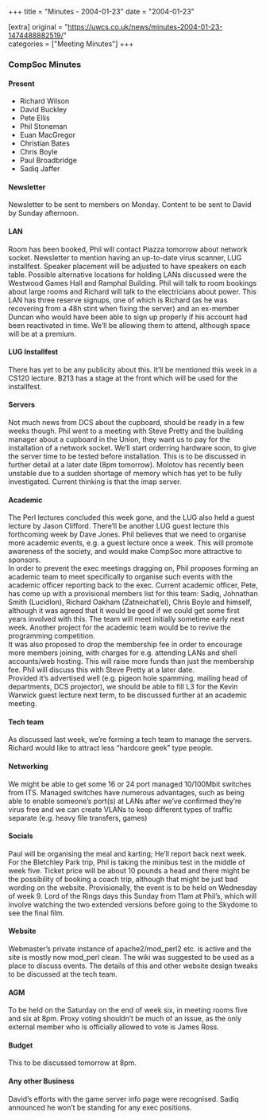 +++
title = "Minutes - 2004-01-23"
date = "2004-01-23"

[extra]
original = "https://uwcs.co.uk/news/minutes-2004-01-23-1474488882519/"    
categories = ["Meeting Minutes"]
+++

### CompSoc Minutes

#### Present

  - Richard Wilson
  - David Buckley
  - Pete Ellis
  - Phil Stoneman
  - Euan MacGregor
  - Christian Bates
  - Chris Boyle
  - Paul Broadbridge
  - Sadiq Jaffer

#### Newsletter

Newsletter to be sent to members on Monday. Content to be sent to David by Sunday afternoon.

#### LAN

Room has been booked, Phil will contact Piazza tomorrow about network socket. Newsletter to mention having an up-to-date virus scanner, LUG installfest. Speaker placement will be adjusted to have speakers on each table. Possible alternative locations for holding LANs discussed were the Westwood Games Hall and Ramphal Building. Phil will talk to room bookings about large rooms and Richard will talk to the electricians about power. This LAN has three reserve signups, one of which is Richard (as he was recovering from a 48h stint when fixing the server) and an ex-member Duncan who would have been able to sign up properly if his account had been reactivated in time. We’ll be allowing them to attend, although space will be at a premium.

#### LUG Installfest

There has yet to be any publicity about this. It’ll be mentioned this week in a CS120 lecture. B213 has a stage at the front which will be used for the installfest.

#### Servers

Not much news from DCS about the cupboard, should be ready in a few weeks though. Phil went to a meeting with Steve Pretty and the building manager about a cupboard in the Union, they want us to pay for the installation of a network socket. We’ll start orderring hardware soon, to give the server time to be tested before installation. This is to be discussed in further detail at a later date (8pm tomorrow). Molotov has recently been unstable due to a sudden shortage of memory which has yet to be fully investigated. Current thinking is that the imap server.

#### Academic

The Perl lectures concluded this week gone, and the LUG also held a guest lecture by Jason Clifford. There’ll be another LUG guest lecture this forthcoming week by Dave Jones. Phil believes that we need to organise more academic events, e.g. a guest lecture once a week. This will promote awareness of the society, and would make CompSoc more attractive to sponsors.  
In order to prevent the exec meetings dragging on, Phil proposes forming an academic team to meet specifically to organise such events with the academic officer reporting back to the exec. Current academic officer, Pete, has come up with a provisional members list for this team: Sadiq, Johnathan Smith (LucidIon), Richard Oakham (Zatneichat’el), Chris Boyle and himself, although it was agreed that it would be good if we could get some first years involved with this. The team will meet initially sometime early next week. Another project for the academic team would be to revive the programming competition.  
It was also proposed to drop the membership fee in order to encourage more members joining, with charges for e.g. attending LANs and shell accounts/web hosting. This will raise more funds than just the membership fee. Phil will discuss this with Steve Pretty at a later date.  
Provided it’s advertised well (e.g. pigeon hole spamming, mailing head of departments, DCS projector), we should be able to fill L3 for the Kevin Warwick guest lecture next term, to be discussed further at an academic meeting.

#### Tech team

As discussed last week, we’re forming a tech team to manage the servers. Richard would like to attract less “hardcore geek” type people.

#### Networking

We might be able to get some 16 or 24 port managed 10/100Mbit switches from ITS. Managed switches have numerous advantages, such as being able to enable someone’s port(s) at LANs after we’ve confirmed they’re virus free and we can create VLANs to keep different types of traffic separate (e.g. heavy file transfers, games)

#### Socials

Paul will be organising the meal and karting; He’ll report back next week. For the Bletchley Park trip, Phil is taking the minibus test in the middle of week five. Ticket price will be about 10 pounds a head and there might be the possibility of booking a coach trip, although that might be just bad wording on the website. Provisionally, the event is to be held on Wednesday of week 9. Lord of the Rings days this Sunday from 11am at Phil’s, which will involve watching the two extended versions before going to the Skydome to see the final film.

#### Website

Webmaster’s private instance of apache2/mod\_perl2 etc. is active and the site is mostly now mod\_perl clean. The wiki was suggested to be used as a place to discuss events. The details of this and other website design tweaks to be discussed at the tech team.

#### AGM

To be held on the Saturday on the end of week six, in meeting rooms five and six at 8pm. Proxy voting shouldn’t be much of an issue, as the only external member who is officially allowed to vote is James Ross.

#### Budget

This to be discussed tomorrow at 8pm.

#### Any other Business

David’s efforts with the game server info page were recognised. Sadiq announced he won’t be standing for any exec positions.
